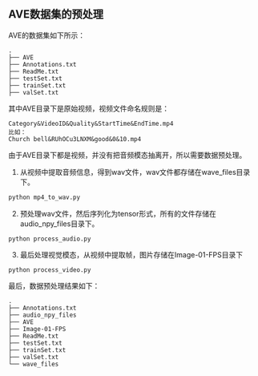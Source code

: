 ## AVE数据集的预处理
AVE的数据集如下所示：
```
.
├── AVE
├── Annotations.txt
├── ReadMe.txt
├── testSet.txt
├── trainSet.txt
├── valSet.txt
```
其中AVE目录下是原始视频，视频文件命名规则是：
```
Category&VideoID&Quality&StartTime&EndTime.mp4
比如：
Church bell&RUhOCu3LNXM&good&0&10.mp4
```
由于AVE目录下都是视频，并没有把音频模态抽离开，所以需要数据预处理。
1. 从视频中提取音频信息，得到wav文件，wav文件都存储在wave_files目录下。
```py
python mp4_to_wav.py
```
2. 预处理wav文件，然后序列化为tensor形式，所有的文件存储在audio_npy_files目录下。
```
python process_audio.py
```
3. 最后处理视觉模态，从视频中提取帧，图片存储在Image-01-FPS目录下
```
python process_video.py
```

最后，数据预处理结果如下：
```
.
├── Annotations.txt
├── audio_npy_files
├── AVE
├── Image-01-FPS
├── ReadMe.txt
├── testSet.txt
├── trainSet.txt
├── valSet.txt
└── wave_files

```
